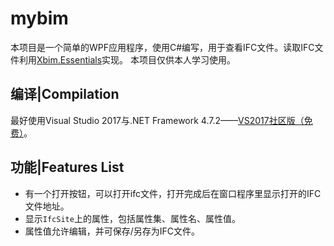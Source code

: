 # mybim

本项目是一个简单的WPF应用程序，使用C#编写，用于查看IFC文件。读取IFC文件利用[Xbim.Essentials](https://www.nuget.org/packages/Xbim.Essentials/)实现。
本项目仅供本人学习使用。

## 编译|Compilation

最好使用Visual Studio 2017与.NET Framework 4.7.2——[VS2017社区版（免费）](https://visualstudio.microsoft.com/downloads/)。

## 功能|Features List

- 有一个打开按钮，可以打开ifc文件，打开完成后在窗口程序里显示打开的IFC文件地址。
- 显示`IfcSite`上的属性，包括属性集、属性名、属性值。
- 属性值允许编辑，并可保存/另存为IFC文件。
